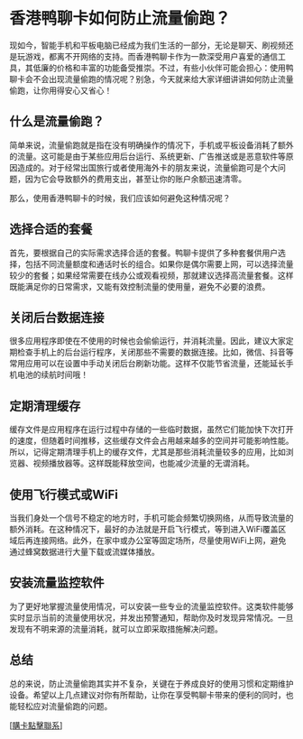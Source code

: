 # 香港鸭聊卡如何防止流量偷跑？

现如今，智能手机和平板电脑已经成为我们生活的一部分，无论是聊天、刷视频还是玩游戏，都离不开网络的支持。而香港鸭聊卡作为一款深受用户喜爱的通信工具，其低廉的价格和丰富的功能备受推崇。不过，有些小伙伴可能会担心：使用鸭聊卡会不会出现流量偷跑的情况呢？别急，今天就来给大家详细讲讲如何防止流量偷跑，让你用得安心又省心！

## 什么是流量偷跑？

简单来说，流量偷跑就是指在没有明确操作的情况下，手机或平板设备消耗了额外的流量。这可能是由于某些应用后台运行、系统更新、广告推送或是恶意软件等原因造成的。对于经常出国旅行或者使用海外卡的朋友来说，流量偷跑可是个大问题，因为它会导致额外的费用支出，甚至让你的账户余额迅速清零。

那么，使用香港鸭聊卡的时候，我们应该如何避免这种情况呢？

## 选择合适的套餐

首先，要根据自己的实际需求选择合适的套餐。鸭聊卡提供了多种套餐供用户选择，包括不同流量额度和通话时长的组合。如果你是偶尔需要上网，可以选择流量较少的套餐；如果经常需要在线办公或观看视频，那就建议选择高流量套餐。这样既能满足你的日常需求，又能有效控制流量的使用量，避免不必要的浪费。

## 关闭后台数据连接

很多应用程序即使在不使用的时候也会偷偷运行，并消耗流量。因此，建议大家定期检查手机上的后台运行程序，关闭那些不需要的数据连接。比如，微信、抖音等常用应用可以在设置中手动关闭后台刷新功能。这样不仅能节省流量，还能延长手机电池的续航时间哦！

## 定期清理缓存

缓存文件是应用程序在运行过程中存储的一些临时数据，虽然它们能加快下次打开的速度，但随着时间推移，这些缓存文件会占用越来越多的空间并可能影响性能。所以，记得定期清理手机上的缓存文件，尤其是那些消耗流量较多的应用，比如浏览器、视频播放器等。这样既能释放空间，也能减少流量的无谓消耗。

## 使用飞行模式或WiFi

当我们身处一个信号不稳定的地方时，手机可能会频繁切换网络，从而导致流量的额外消耗。在这种情况下，最好的办法就是开启飞行模式，等到进入WiFi覆盖区域后再连接网络。此外，在家中或办公室等固定场所，尽量使用WiFi上网，避免通过蜂窝数据进行大量下载或流媒体播放。

## 安装流量监控软件

为了更好地掌握流量使用情况，可以安装一些专业的流量监控软件。这类软件能够实时显示当前的流量使用状况，并发出预警通知，帮助你及时发现异常情况。一旦发现有不明来源的流量消耗，就可以立即采取措施解决问题。

## 总结

总的来说，防止流量偷跑其实并不复杂，关键在于养成良好的使用习惯和定期维护设备。希望以上几点建议对你有所帮助，让你在享受鸭聊卡带来的便利的同时，也能轻松应对流量偷跑的问题。

[[購卡點擊聯系](https://t.me/s/SXDXQF)]